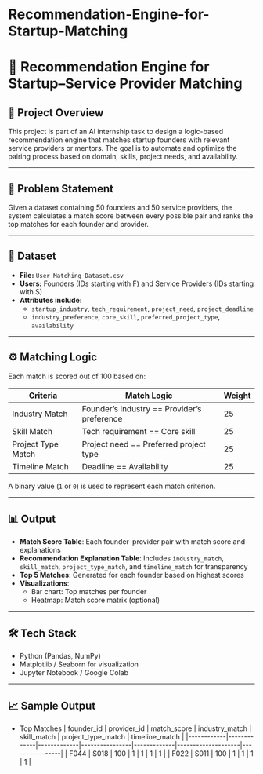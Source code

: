 # Recommendation-Engine-for-Startup-Matching

# 🚀 Recommendation Engine for Startup–Service Provider Matching

## 📌 Project Overview

This project is part of an AI internship task to design a logic-based recommendation engine that matches startup founders with relevant service providers or mentors. The goal is to automate and optimize the pairing process based on domain, skills, project needs, and availability.

---

## 🧠 Problem Statement

Given a dataset containing 50 founders and 50 service providers, the system calculates a match score between every possible pair and ranks the top matches for each founder and provider.

---

## 📁 Dataset

- **File:** `User_Matching_Dataset.csv`
- **Users:** Founders (IDs starting with F) and Service Providers (IDs starting with S)
- **Attributes include:**
  - `startup_industry`, `tech_requirement`, `project_need`, `project_deadline`
  - `industry_preference`, `core_skill`, `preferred_project_type`, `availability`

---

## ⚙️ Matching Logic

Each match is scored out of 100 based on:

| Criteria              | Match Logic                                  | Weight |
|-----------------------|----------------------------------------------|--------|
| Industry Match        | Founder’s industry == Provider’s preference  | 25     |
| Skill Match           | Tech requirement == Core skill               | 25     |
| Project Type Match    | Project need == Preferred project type       | 25     |
| Timeline Match        | Deadline == Availability                     | 25     |

A binary value (`1` or `0`) is used to represent each match criterion.

---

## 📊 Output

- **Match Score Table**: Each founder–provider pair with match score and explanations
- **Recommendation Explanation Table**: Includes `industry_match`, `skill_match`, `project_type_match`, and `timeline_match` for transparency
- **Top 5 Matches**: Generated for each founder based on highest scores
- **Visualizations**:
  - Bar chart: Top matches per founder
  - Heatmap: Match score matrix (optional)

---

## 🛠️ Tech Stack

- Python (Pandas, NumPy)
- Matplotlib / Seaborn for visualization
- Jupyter Notebook / Google Colab

---

## 📈 Sample Output

- Top Matches
| founder_id | provider_id | match_score | industry_match | skill_match | project_type_match | timeline_match |
|------------|-------------|-------------|----------------|-------------|--------------------|----------------|
| F044       | S018        | 100         | 1              | 1           | 1                  | 1              |
| F022       | S011        | 100         | 1              | 1           | 1                  | 1              |




